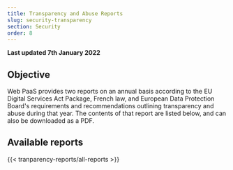 ```yaml
---
title: Transparency and Abuse Reports
slug: security-transparency
section: Security
order: 8
---
```


**Last updated 7th January 2022**


## Objective  

Web PaaS provides two reports on an annual basis according to the EU Digital Services Act Package, French law, and European Data Protection Board's requirements and recommendations outlining transparency and abuse during that year. The contents of that report are listed below, and can also be downloaded as a PDF. 

## Available reports

{{< tranparency-reports/all-reports >}}
